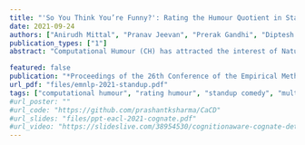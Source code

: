 ```yaml
---
title: "'So You Think You’re Funny?': Rating the Humour Quotient in Standup Comedy"
date: 2021-09-24
authors: ["Anirudh Mittal", "Pranav Jeevan", "Prerak Gandhi", "Diptesh Kanojia", "Pushpak Bhattacharyya"]
publication_types: ["1"]
abstract: "Computational Humour (CH) has attracted the interest of Natural Language Processing and Computational Linguistics communities. Creating datasets for automatic measurement of humour quotient is difficult due to multiple possible interpretations of the content. In this work, we create a multi-modal humour-annotated dataset (~40 hours) using stand-up comedy clips. We devise a novel scoring mechanism to annotate the training data with a humour quotient score using the audience's laughter. The normalized duration (laughter duration divided by the clip duration) of laughter in each clip is used to compute this humour coefficient score on a five-point scale (0-4). This method of scoring is validated by comparing with manually annotated scores, wherein a quadratic weighted kappa of 0.6 is obtained. We use this dataset to train a model that provides a 'funniness' score, on a five-point scale, given the audio and its corresponding text. We compare various neural language models for the task of humour-rating and achieve an accuracy of 0.813 in terms of Quadratic Weighted Kappa (QWK). Our 'Open Mic' dataset is released for further research along with the code."

featured: false
publication: "*Proceedings of the 26th Conference of the Empirical Methods for Natural Language Processing*"
url_pdf: "files/emnlp-2021-standup.pdf"
tags: ["computational humour", "rating humour", "standup comedy", "multimodal", "dataset", "empirical"]
#url_poster: ""
#url_code: "https://github.com/prashantksharma/CaCD"
#url_slides: "files/ppt-eacl-2021-cognate.pdf"
#url_video: "https://slideslive.com/38954530/cognitionaware-cognate-detection"
---
```


